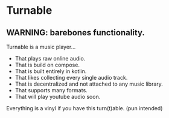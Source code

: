 # Turnable
## WARNING: barebones functionality.
Turnable is a music player...
- That plays raw online audio.
- That is build on compose.
- That is built entirely in kotlin.
- That likes collecting every single audio track.
- That is decentralized and not attached to any music library.
- That supports many formats.
- That will play youtube audio soon.

Everything is a vinyl if you have this turn(t)able. (pun intended)
